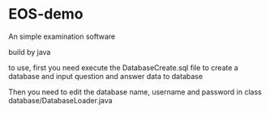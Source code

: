# EOS-demo
An simple examination software

build by java

to use, first you need execute the DatabaseCreate.sql file to create a database and input question and answer data to database

Then you need to edit the database name, username and password in class database/DatabaseLoader.java
